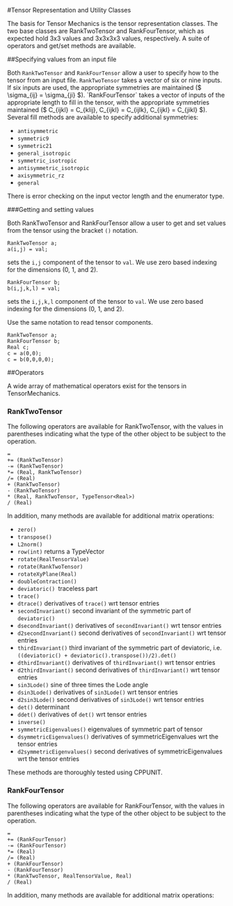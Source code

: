 #Tensor Representation and Utility Classes

 The basis for Tensor Mechanics is the tensor representation classes.  The two base classes are RankTwoTensor and RankFourTensor, which as expected hold 3x3 values and 3x3x3x3 values, respectively.  A suite of operators and get/set methods are available.

##Specifying values from an input file


Both `RankTwoTensor` and `RankFourTensor` allow a user to specify how to the tensor from an input file.  `RankTwoTensor` takes a vector of six or nine inputs.  If six inputs are used, the appropriate symmetries are maintained ($ \sigma_{ij} = \sigma_{ji} $). `RankFourTensor` takes a vector of inputs of the appropriate length to fill in the tensor, with the appropriate symmetries maintained ($ C_{ijkl} = C_{klij}, C_{ijkl} = C_{ijlk}, C_{ijkl} = C_{jikl} $). Several fill methods are available to specify additional symmetries:

* `antisymmetric`
* `symmetric9`
* `symmetric21`
* `general_isotropic`
* `symmetric_isotropic`
* `antisymmetric_isotropic`
* `axisymmetric_rz`
* `general`

There is error checking on the input vector length and the enumerator type.

###Getting and setting values

Both RankTwoTensor and RankFourTensor allow a user to get and set values from the tensor using the bracket `()` notation.  

    RankTwoTensor a;
    a(i,j) = val;
sets the `i,j` component of the tensor to `val`. We use zero based indexing for the dimensions (0, 1, and 2).

    RankFourTensor b;
    b(i,j,k,l) = val;
sets the `i,j,k,l` component of the tensor to `val`. We use zero based indexing for the dimensions (0, 1, and 2).

Use the same notation to read tensor components.

    RankTwoTensor a;
    RankFourTensor b;
    Real c;
    c = a(0,0);
    c = b(0,0,0,0);


##Operators

A wide array of mathematical operators exist for the tensors in TensorMechanics.

### RankTwoTensor
The following operators are available for RankTwoTensor, with the values in parentheses indicating what the type of the other object to be subject to the operation.

    =
    += (RankTwoTensor)
    -= (RankTwoTensor)
    *= (Real, RankTwoTensor)
    /= (Real)
    + (RankTwoTensor)
    - (RankTwoTensor)
    * (Real, RankTwoTensor, TypeTensor<Real>)
    / (Real)

In addition, many methods are available for additional matrix operations:

* `zero()`
* `transpose()`
* `L2norm()`
* `row(int)` returns a TypeVector<Real>
* `rotate(RealTensorValue)`
* `rotate(RankTwoTensor)`
* `rotateXyPlane(Real)`
* `doubleContraction()`
* `deviatoric() `traceless part
* `trace()`
* `dtrace()` derivatives of `trace()` wrt tensor entries
* `secondInvariant()` second invariant of the symmetric part of `deviatoric()`
* `dsecondInvariant()`  derivatives of `secondInvariant()` wrt tensor entries
* `d2secondInvariant()`  second derivatives of `secondInvariant()` wrt tensor entries
* `thirdInvariant()` third invariant of the symmetric part of deviatoric, i.e. `((deviatoric() + deviatoric().transpose())/2).det()`
* `dthirdInvariant()`  derivatives of `thirdInvariant()` wrt tensor entries
* `d2thirdInvariant()`  second derivatives of `thirdInvariant()` wrt tensor entries
* `sin3Lode()`  sine of three times the Lode angle
* `dsin3Lode()`  derivatives of `sin3Lode()` wrt tensor entries
* `d2sin3Lode()`  second derivatives of `sin3Lode()` wrt tensor entries
* `det()` determinant
* `ddet()` derivatives of `det()` wrt tensor entries
* `inverse()`
* `symmetricEigenvalues()`  eigenvalues of symmetric part of tensor
* `dsymmetricEigenvalues()`  derivatives of symmetricEigenvalues wrt the tensor entries
* `d2symmetricEigenvalues()` second derivatives of symmetricEigenvalues wrt the tensor entries

These methods are thoroughly tested using CPPUNIT.


### RankFourTensor
The following operators are available for RankFourTensor, with the values in parentheses indicating what the type of the other object to be subject to the operation.

    =
    += (RankFourTensor)
    -= (RankFourTensor)
    *= (Real)
    /= (Real)
    + (RankFourTensor)
    - (RankFourTensor)
    * (RankTwoTensor, RealTensorValue, Real)
    / (Real)

In addition, many methods are available for additional matrix operations:

